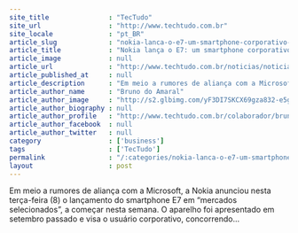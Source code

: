 ```yaml
---
site_title               : "TecTudo"
site_url                 : "http://www.techtudo.com.br"
site_locale              : "pt_BR"
article_slug             : "nokia-lanca-o-e7-um-smartphone-corporativo-mas-divertido"
article_title            : "Nokia lança o E7: um smartphone corporativo, mas divertido"
article_image            : null
article_url              : "http://www.techtudo.com.br/noticias/noticia/2011/02/nokia-lanca-o-e7-um-smartphone-corporativo-mas-divertido.html"
article_published_at     : null
article_description      : "Em meio a rumores de aliança com a Microsoft, a Nokia anunciou nesta terça-feira (8) o lançamento do smartphone E7 em “mercados selecionados”, a começar nesta semana. O aparelho foi apresentado em setembro passado e visa o usuário corporativo, concorrendo..."
article_author_name      : "Bruno do Amaral"
article_author_image     : "http://s2.glbimg.com/yF3DI7SKCX69gza832-e5gJ-cGg=/30x30/s2.glbimg.com/SVYYFrlpypH6mEii2P704KfRyCc=/0x0:140x140/75x75/s.glbimg.com/po/tt2/f/original/2013/01/24/brunodoamaral.jpg"
article_author_biography : null
article_author_profile   : "http://www.techtudo.com.br/colaborador/bruno-do-amaral.html"
article_author_facebook  : null
article_author_twitter   : null
category                 : ['business']
tags                     : ['TecTudo']
permalink                : "/:categories/nokia-lanca-o-e7-um-smartphone-corporativo-mas-divertido/"
layout                   : post
---
```


Em meio a rumores de aliança com a Microsoft, a Nokia anunciou nesta terça-feira (8) o lançamento do smartphone E7 em “mercados selecionados”, a começar nesta semana. O aparelho foi apresentado em setembro passado e visa o usuário corporativo, concorrendo...
